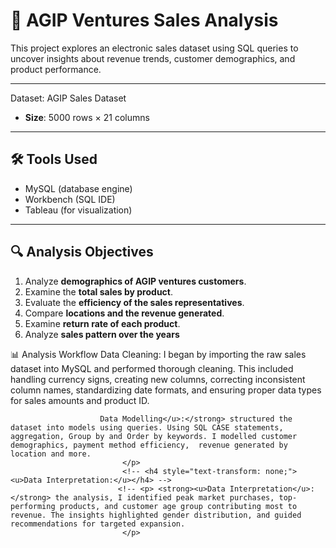 # 🛒 AGIP Ventures Sales Analysis

This project explores an electronic sales dataset using SQL queries to uncover insights about revenue trends, customer demographics, and product performance.

---

 Dataset: AGIP Sales Dataset
- **Size**: 5000 rows × 21 columns  

---

## 🛠️ Tools Used
- MySQL (database engine)  
- Workbench (SQL IDE)  
- Tableau (for visualization)  

---

## 🔍 Analysis Objectives
1. Analyze **demographics of AGIP ventures customers**.  
2. Examine the **total sales by product**.  
3. Evaluate the **efficiency of the sales representatives**.  
4. Compare **locations and the revenue generated**.  
5. Examine **return rate of each product**.
6.  Analyze **sales pattern over the years**

📊 Analysis Workflow
Data Cleaning: I began by importing the raw sales dataset into MySQL and performed thorough cleaning. This included handling currency signs, creating new columns, correcting inconsistent column names, standardizing date formats, and ensuring proper data types for sales amounts and product ID.
                            
						Data Modelling</u>:</strong> structured the dataset into models using queries. Using SQL CASE statements, aggregation, Group by and Order by keywords. I modelled customer demographics, payment method efficiency,  revenue generated by location and more.
                             </p>
							 <!-- <h4 style="text-transform: none;"> <u>Data Interpretation:</u></h4> -->
							<!-- <p> <strong><u>Data Interpretation</u>:</strong> the analysis, I identified peak market purchases, top-performing products, and customer age group contributing most to revenue. The insights highlighted gender distribution, and guided recommendations for targeted expansion.
                             </p>

